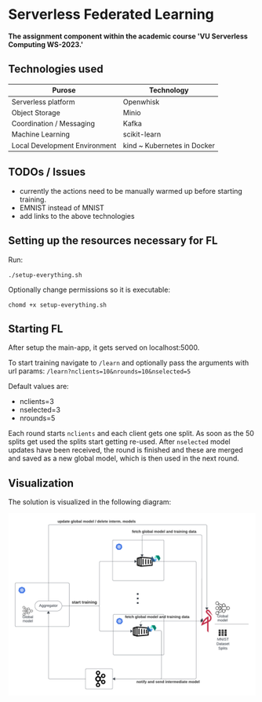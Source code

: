 # Serverless Federated Learning

**The assignment component within the academic course 'VU Serverless Computing WS-2023.'**

## Technologies used

| Purose | Technology |
| ------ | ---------- |
| Serverless platform | Openwhisk |
| Object Storage |  Minio |
| Coordination / Messaging |  Kafka |
| Machine Learning | scikit-learn |
| Local Development Environment | kind ~ Kubernetes in Docker |



## TODOs / Issues

- currently the actions need to be manually warmed up before starting training.
- EMNIST instead of MNIST
- add links to the above technologies

## Setting up the resources necessary for FL

Run:
```
./setup-everything.sh
```
Optionally change permissions so it is executable:
```
chomd +x setup-everything.sh
```


## Starting FL

After setup the main-app, it gets served on localhost:5000.

To start training navigate to `/learn` and optionally pass the arguments with url params: `/learn?nclients=10&nrounds=10&nselected=5`

Default values are:
- nclients=3
- nselected=3
- nrounds=5

Each round starts `nclients` and each client gets one split. As soon as the 50 splits get used the splits start getting re-used. After `nselected` model updates have been received, the round is finished and these are merged and saved as a new global model, which is then used in the next round.

## Visualization

The solution is visualized in the following diagram:

![FL](./diagrams/ow-impl.png)